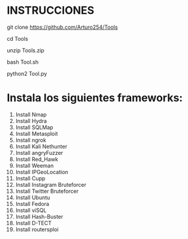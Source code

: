 # INSTRUCCIONES 
 git clone https://github.com/Arturo254/Tools


 cd Tools

unzip Tools.zip

 bash Tool.sh

python2 Tool.py


# Instala los siguientes frameworks:

1. Install Nmap
2. Install Hydra
3. Install SQLMap
4. Install Metasploit
5. Install ngrok
6. Install Kali Nethunter
7. Install angryFuzzer
8. Install Red_Hawk
9. Install Weeman
10. Install IPGeoLocation
11. Install Cupp
12. Install Instagram Bruteforcer
13. Install Twitter Bruteforcer
14. Install Ubuntu
15. Install Fedora
16. Install viSQL
17. Install Hash-Buster
18. Install D-TECT
19. Install routersploi 


